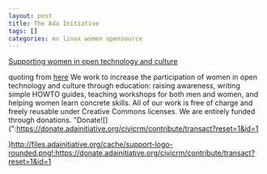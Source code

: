 ```yaml
---
layout: post
title: The Ada Initiative
tags: []
categories: en linux women opensource
---
```

[Supporting women in open technology and culture](http://adainitiative.org/)

quoting from [here](http://adainitiative.org/what-we-do/)
We work to increase the participation of women in open technology and culture through education: raising awareness, writing simple HOWTO guides, teaching workshops for both men and women, and helping women learn concrete skills. All of our work is free of charge and freely reusable under Creative Commons licenses. We are entirely funded through donations.
"Donate![](":https://donate.adainitiative.org/civicrm/contribute/transact?reset=1&id=1

)http://files.adainitiative.org/cache/support-logo-rounded.png!:https://donate.adainitiative.org/civicrm/contribute/transact?reset=1&id=1
